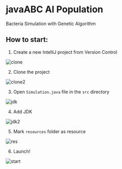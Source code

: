 # javaABC AI Population
Bacteria Simulation with Genetic Algorithm

## How to start:

1) Create a new IntelliJ project from Version Control

![clone](https://user-images.githubusercontent.com/52008460/231006420-8dbcd7af-f2af-452d-bb7f-54a55e3f5fef.PNG)


2) Clone the project

![clone2](https://user-images.githubusercontent.com/52008460/231006525-4f61d3f2-ea20-4e13-a9c5-74638dcdfaa1.PNG)


3) Open ```Simulation.java``` file in the ```src``` directory

![jdk](https://user-images.githubusercontent.com/52008460/231006777-39615e12-292a-47bc-8677-83bbc2261314.PNG)


4) Add JDK

![jdk2](https://user-images.githubusercontent.com/52008460/231006808-75b4397d-0bd8-42c9-b18c-ded3d8082a4d.PNG)


5) Mark ```resources``` folder as resource

![res](https://user-images.githubusercontent.com/52008460/231006901-fc8bb37c-1780-4900-b490-717d54029237.PNG)


6) Launch!

![start](https://user-images.githubusercontent.com/52008460/231006920-8624f838-99ce-4ff7-8be6-018986905060.PNG)
